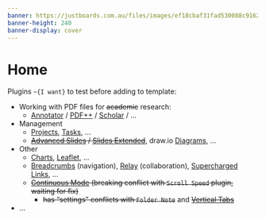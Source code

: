 ```yaml
---
banner: https://justboards.com.au/files/images/ef18cbaf31fad530088c9162db46feb6.jpg
banner-height: 240
banner-display: cover
---
```


# Home

Plugins `~{I want}` to test before adding to template:

- Working with PDF files for ~~academic~~ research:
	- [Annotator](obsidian://show-plugin?id=obsidian-annotator) / [PDF++](obsidian://show-plugin?id=pdf-plus) / [Scholar](obsidian://show-plugin?id=scholar) / …
- Management
	- [Projects](obsidian://show-plugin?id=obsidian-projects), [Tasks](obsidian://show-plugin?id=obsidian-tasks-plugin), …
	- ~~[Advanced Slides](obsidian://show-plugin?id=obsidian-advanced-slides) / [Slides Extended](obsidian://show-plugin?id=slides-extended)~~, draw.io [Diagrams](obsidian://show-plugin?id=drawio-obsidian), …
- Other
	- [Charts](obsidian://show-plugin?id=obsidian-charts), [Leaflet](obsidian://show-plugin?id=obsidian-leaflet-plugin), …
	- [Breadcrumbs](obsidian://show-plugin?id=breadcrumbs) (navigation), [Relay](obsidian://show-plugin?id=system3-relay) (collaboration), [Supercharged Links](obsidian://show-plugin?id=supercharged-links-obsidian), …
	- ~~[Continuous Mode](obsidian://show-plugin?id=continuous-mode) (breaking conflict with `Scroll Speed` plugin, waiting for fix)~~
		- ~~has “settings” conflicts with `Folder Note`~~ and ~~[Vertical Tabs](obsidian://show-plugin?id=vertical-tabs)~~
- …
